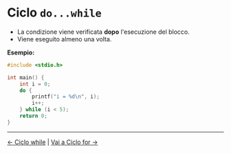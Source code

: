 # Ciclo `do...while`

- La condizione viene verificata **dopo** l'esecuzione del blocco.
- Viene eseguito almeno una volta.

**Esempio:**

```c
#include <stdio.h>

int main() {
    int i = 0;
    do {
        printf("i = %d\n", i);
        i++;
    } while (i < 5);
    return 0;
}
```

---

[← Ciclo while](while.md) | [Vai a Ciclo for →](for.md)
